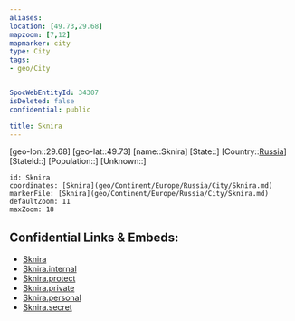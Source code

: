 ```yaml
---
aliases: 
location: [49.73,29.68]
mapzoom: [7,12] 
mapmarker: city 
type: City
tags:
- geo/City


SpocWebEntityId: 34307
isDeleted: false
confidential: public

title: Sknira
---
```

[geo-lon::29.68]
[geo-lat::49.73]
[name::Sknira]
[State::]
[Country::[Russia](geo/Continent/Europe/Russia.md)]
[StateId::]
[Population::]
[Unknown::]


```leaflet
id: Sknira
coordinates: [Sknira](geo/Continent/Europe/Russia/City/Sknira.md)
markerFile: [Sknira](geo/Continent/Europe/Russia/City/Sknira.md)
defaultZoom: 11 
maxZoom: 18
```


## Confidential Links & Embeds: 
- [Sknira](../../../../../../_public/geo/Continent/Europe/Russia/City/Sknira.md) 
- [Sknira.internal](../../../../../../_internal/geo/Continent/Europe/Russia/City/Sknira.internal.md) 
- [Sknira.protect](../../../../../../_protect/geo/Continent/Europe/Russia/City/Sknira.protect.md) 
- [Sknira.private](../../../../../../_private/geo/Continent/Europe/Russia/City/Sknira.private.md) 
- [Sknira.personal](../../../../../../_personal/geo/Continent/Europe/Russia/City/Sknira.personal.md) 
- [Sknira.secret](../../../../../../_secret/geo/Continent/Europe/Russia/City/Sknira.secret.md) 
